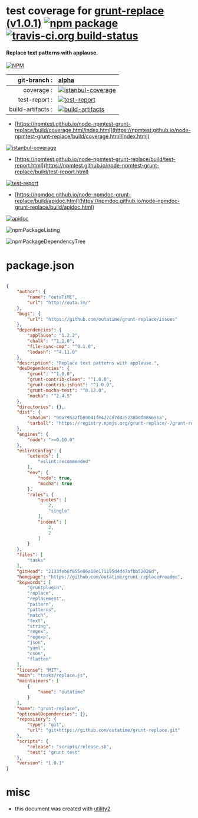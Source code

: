 # test coverage for  [grunt-replace (v1.0.1)](https://github.com/outatime/grunt-replace#readme)  [![npm package](https://img.shields.io/npm/v/npmtest-grunt-replace.svg?style=flat-square)](https://www.npmjs.org/package/npmtest-grunt-replace) [![travis-ci.org build-status](https://api.travis-ci.org/npmtest/node-npmtest-grunt-replace.svg)](https://travis-ci.org/npmtest/node-npmtest-grunt-replace)
#### Replace text patterns with applause.

[![NPM](https://nodei.co/npm/grunt-replace.png?downloads=true&downloadRank=true&stars=true)](https://www.npmjs.com/package/grunt-replace)

| git-branch : | [alpha](https://github.com/npmtest/node-npmtest-grunt-replace/tree/alpha)|
|--:|:--|
| coverage : | [![istanbul-coverage](https://npmtest.github.io/node-npmtest-grunt-replace/build/coverage.badge.svg)](https://npmtest.github.io/node-npmtest-grunt-replace/build/coverage.html/index.html)|
| test-report : | [![test-report](https://npmtest.github.io/node-npmtest-grunt-replace/build/test-report.badge.svg)](https://npmtest.github.io/node-npmtest-grunt-replace/build/test-report.html)|
| build-artifacts : | [![build-artifacts](https://npmtest.github.io/node-npmtest-grunt-replace/glyphicons_144_folder_open.png)](https://github.com/npmtest/node-npmtest-grunt-replace/tree/gh-pages/build)|

- [https://npmtest.github.io/node-npmtest-grunt-replace/build/coverage.html/index.html](https://npmtest.github.io/node-npmtest-grunt-replace/build/coverage.html/index.html)

[![istanbul-coverage](https://npmtest.github.io/node-npmtest-grunt-replace/build/screenCapture.buildCi.browser.%252Ftmp%252Fbuild%252Fcoverage.lib.html.png)](https://npmtest.github.io/node-npmtest-grunt-replace/build/coverage.html/index.html)

- [https://npmtest.github.io/node-npmtest-grunt-replace/build/test-report.html](https://npmtest.github.io/node-npmtest-grunt-replace/build/test-report.html)

[![test-report](https://npmtest.github.io/node-npmtest-grunt-replace/build/screenCapture.buildCi.browser.%252Ftmp%252Fbuild%252Ftest-report.html.png)](https://npmtest.github.io/node-npmtest-grunt-replace/build/test-report.html)

- [https://npmdoc.github.io/node-npmdoc-grunt-replace/build/apidoc.html](https://npmdoc.github.io/node-npmdoc-grunt-replace/build/apidoc.html)

[![apidoc](https://npmdoc.github.io/node-npmdoc-grunt-replace/build/screenCapture.buildCi.browser.%252Ftmp%252Fbuild%252Fapidoc.html.png)](https://npmdoc.github.io/node-npmdoc-grunt-replace/build/apidoc.html)

![npmPackageListing](https://npmtest.github.io/node-npmtest-grunt-replace/build/screenCapture.npmPackageListing.svg)

![npmPackageDependencyTree](https://npmtest.github.io/node-npmtest-grunt-replace/build/screenCapture.npmPackageDependencyTree.svg)



# package.json

```json

{
    "author": {
        "name": "outaTiME",
        "url": "http://outa.im/"
    },
    "bugs": {
        "url": "https://github.com/outatime/grunt-replace/issues"
    },
    "dependencies": {
        "applause": "1.2.2",
        "chalk": "^1.1.0",
        "file-sync-cmp": "^0.1.0",
        "lodash": "^4.11.0"
    },
    "description": "Replace text patterns with applause.",
    "devDependencies": {
        "grunt": "^1.0.0",
        "grunt-contrib-clean": "^1.0.0",
        "grunt-contrib-jshint": "^1.0.0",
        "grunt-mocha-test": "^0.12.0",
        "mocha": "^2.4.5"
    },
    "directories": {},
    "dist": {
        "shasum": "90a79532fb89041fe427c87d425238b0f886651a",
        "tarball": "https://registry.npmjs.org/grunt-replace/-/grunt-replace-1.0.1.tgz"
    },
    "engines": {
        "node": ">=0.10.0"
    },
    "eslintConfig": {
        "extends": [
            "eslint:recommended"
        ],
        "env": {
            "node": true,
            "mocha": true
        },
        "rules": {
            "quotes": [
                2,
                "single"
            ],
            "indent": [
                2,
                2
            ]
        }
    },
    "files": [
        "tasks"
    ],
    "gitHead": "2133feb6f055e06a10e171195d4d47afbb52026d",
    "homepage": "https://github.com/outatime/grunt-replace#readme",
    "keywords": [
        "gruntplugin",
        "replace",
        "replacement",
        "pattern",
        "patterns",
        "match",
        "text",
        "string",
        "regex",
        "regexp",
        "json",
        "yaml",
        "cson",
        "flatten"
    ],
    "license": "MIT",
    "main": "tasks/replace.js",
    "maintainers": [
        {
            "name": "outatime"
        }
    ],
    "name": "grunt-replace",
    "optionalDependencies": {},
    "repository": {
        "type": "git",
        "url": "git+https://github.com/outatime/grunt-replace.git"
    },
    "scripts": {
        "release": "scripts/release.sh",
        "test": "grunt test"
    },
    "version": "1.0.1"
}
```



# misc
- this document was created with [utility2](https://github.com/kaizhu256/node-utility2)
